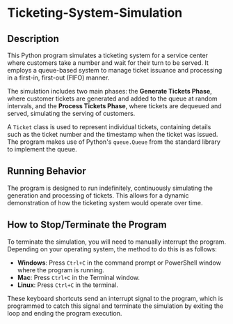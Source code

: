 # Ticketing-System-Simulation

## Description

This Python program simulates a ticketing system for a service center where customers take a number and wait for their turn to be served. It employs a queue-based system to manage ticket issuance and processing in a first-in, first-out (FIFO) manner.

The simulation includes two main phases: the **Generate Tickets Phase**, where customer tickets are generated and added to the queue at random intervals, and the **Process Tickets Phase**, where tickets are dequeued and served, simulating the serving of customers.

A `Ticket` class is used to represent individual tickets, containing details such as the ticket number and the timestamp when the ticket was issued. The program makes use of Python's `queue.Queue` from the standard library to implement the queue.

## Running Behavior

The program is designed to run indefinitely, continuously simulating the generation and processing of tickets. This allows for a dynamic demonstration of how the ticketing system would operate over time.

## How to Stop/Terminate the Program

To terminate the simulation, you will need to manually interrupt the program. Depending on your operating system, the method to do this is as follows:

- **Windows**: Press `Ctrl+C` in the command prompt or PowerShell window where the program is running.
- **Mac**: Press `Ctrl+C` in the Terminal window.
- **Linux**: Press `Ctrl+C` in the terminal.

These keyboard shortcuts send an interrupt signal to the program, which is programmed to catch this signal and terminate the simulation by exiting the loop and ending the program execution.


